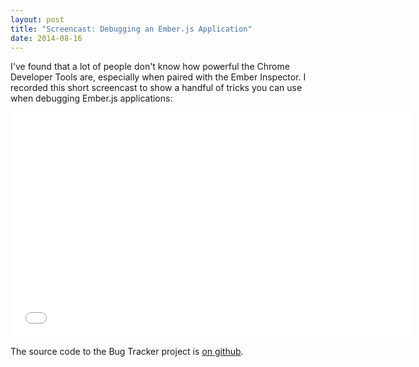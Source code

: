 ```yaml
---
layout: post
title: "Screencast: Debugging an Ember.js Application"
date: 2014-08-16
---
```


I've found that a lot of people don't know how powerful the Chrome Developer Tools are,
especially when paired with the Ember Inspector. I recorded this short screencast to show
a handful of tricks you can use when debugging Ember.js applications:

<iframe width="640" height="360" src="//www.youtube.com/embed/mXHzC0LdTuk" frameborder="0" allowfullscreen></iframe>

The source code to the Bug Tracker project is [on github](https://github.com/eviltrout/bugs).
